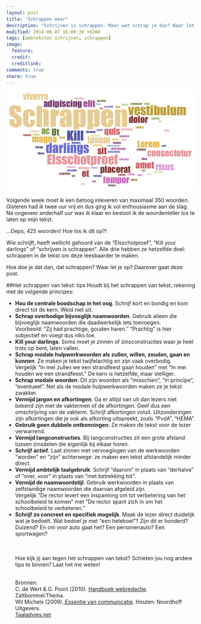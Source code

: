 ```yaml
---
layout: post
title: "Schrappen maar"
description: "Schrijven is schrappen. Maar wat schrap je dan? Waar let je op? Dat leer ik je in de blogpost van vandaag."
modified: 2014-06-07 16:06:30 +0200
tags: [webteksten schrijven, schrappen]
image:
  feature: 
  credit: 
  creditlink: 
comments: true
share: true
---
```

<img src="../images/schrappen.png" alt="Wordcloud met de woorden
schrappen, Elsschotproef en Kill your darlings">

Volgende week moet ik een betoog inleveren van maximaal 350 woorden. Gisteren had ik twee uur vrij en dus ging ik vol enthousiasme
aan de slag. Na ongeveer anderhalf uur was ik klaar en besloot ik de
woordenteller los te laten op mijn tekst.

...Oeps, 425 woorden! Hoe los ik dit op?! 

Wie schrijft, heeft wellicht gehoord van de “Elsschotproef”, “Kill
your darlings” of “schrijven is schrappen”. Alle drie hebben ze
hetzelfde doel: schrappen in de tekst om deze leesbaarder te maken. 

Hoe doe je dat dan, dat schrappen? Waar let je op? 
Daarover gaat deze post.

##Het schrappen van tekst: tips
Houdt bij het schrappen van tekst, rekening met de volgende principes:  
<ul>
<li><strong>Hou de centrale boodschap in het oog</strong>. Schrijf kort en bondig en
kom direct tot de kern. Weid niet uit.</li>
<li><strong>Schrap overbodige bijvoeglijk naamwoorden</strong>. Gebruik alleen die
bijvoeglijk naamwoorden die daadwerkelijk iets toevoegen.</li>
Voorbeeld: “Zij had prachtige, gouden haren.” “Prachtig” is hier subjectief en voegt dus niks toe. 
<li><strong>Kill your darlings</strong>. Soms moet je zinnen of zinsconstructies waar je heel trots op bent, laten vallen.</li>
<li><strong>Schrap modale hulpwerkwoorden als zullen, willen, zouden, gaan en kunnen</strong>. Ze maken je tekst twijfelachtig en zijn vaak overbodig.</li>
Vergelijk “In mei zullen we een strandfeest gaan houden” met “In mei houden we een strandfeest.”
De kern is hetzelfde, maar stelliger.
<li><strong>Schrap modale woorden</strong>. Dit zijn woorden als “misschien”, “in principe”, “eventueel”. Net als de modale hulpwerkwoorden maken ze je
tekst zwakker.</li>
<li><strong>Vermijd jargon en afkortingen</strong>. Ga er altijd van uit dan lezers niet bekend zijn met de vaktermen of de afkortingen. Geef dus een
omschrijving van de vakterm. Schrijf afkortingen voluit. Uitzonderingen zijn afkortingen die je ook als afkorting uitspreekt, zoals “PvdA”, “HEMA”.</li>
<li><strong>Gebruik geen dubbele ontkenningen</strong>. Ze maken de tekst voor de lezer verwarrend.</li>
<li><strong>Vermijd tangconstructies</strong>. Bij tangconstructies
zit een grote afstand tussen zinsdelen die eigenlijk bij elkaar horen.</li>
<li><strong>Schrijf actief</strong>. Laat zinnen met vervoegingen van
de werkwoorden “worden” en “zijn” achterwege: ze maken een tekst afstandelijk minder direct.</li>
<li><strong>Vermijd ambtelijk taalgebruik</strong>. Schrijf “daarom” in plaats van
“derhalve” of “over, voor” in plaats van “met betrekking tot”.</li>
<li><strong>Vermijd de naamwoordstijl</strong>. Gebruik werkwoorden in plaats van
zelfstandige naamwoorden die daarvan afgeleid zijn.</li>
Vergelijk “De rector levert een inspanning om tot verbetering van het
schoolbeleid te komen” met “De rector spant zich in om het schoolbeleid te verbeteren.”
<li><strong>Schrijf zo concreet en specifiek mogelijk</strong>. Maak de lezer direct
  duidelijk wat je bedoelt. Wat bedoel je met “een heleboel”? Zijn dit
  er honderd? Duizend? En om voor auto gaat het? Een personenauto? Een
  sportwagen?</li>
  
<br><br>
Hoe kijk jij aan tegen het schrappen van tekst? Schieten jou nog andere tips te binnen? Laat het me weten!
<br><br>

Bronnen:<br>
C. de Wert & G. Poort (2010). <a
href="http://www.bol.com/nl/p/handboek-webredactie/1001004009905814">Handboek
webredactie</a>.  Zaltbommel:Thema.<br>
Wil Michels (2009).<a
href="http://www.bol.com/nl/p/essentie-van-communicatie/1001004006475012/">
Essentie
van communicatie</a>. Houten: Noordhoff Uitgevers.<br>
<a href="http://taaladvies.net/taal/advies/vraag/565/naamwoordstijl/">Taaladvies.net</a>






